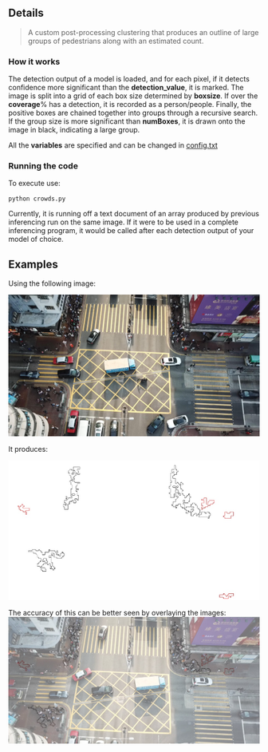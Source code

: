 ## Details

> A custom post-processing clustering that produces an outline of large groups of pedestrians along with an estimated count.
### How it works
The detection output of a model is loaded, and for each pixel, if it detects confidence more significant than the **detection_value**, it is marked.
The image is split into a grid of each box size determined by **boxsize**. If over the **coverage**% has a detection, it is recorded as a person/people.
Finally, the positive boxes are chained together into groups through a recursive search. If the group size is more significant than **numBoxes**, it is drawn onto the image in black, indicating a large group. 

All the **variables** are specified and can be changed in [config.txt](config.txt)

### Running the code

To execute use:
  
    python crowds.py
    
Currently, it is running off a text document of an array produced by previous inferencing run on the same image.
If it were to be used in a complete inferencing program, it would be called after each detection output of your model of choice.
    
## Examples

Using the following image: 

![../src/example.jpg](../src/example.jpg)

It produces: 

![](out.jpg)

The accuracy of this can be better seen by overlaying the images:  
![](comparison.jpg)
